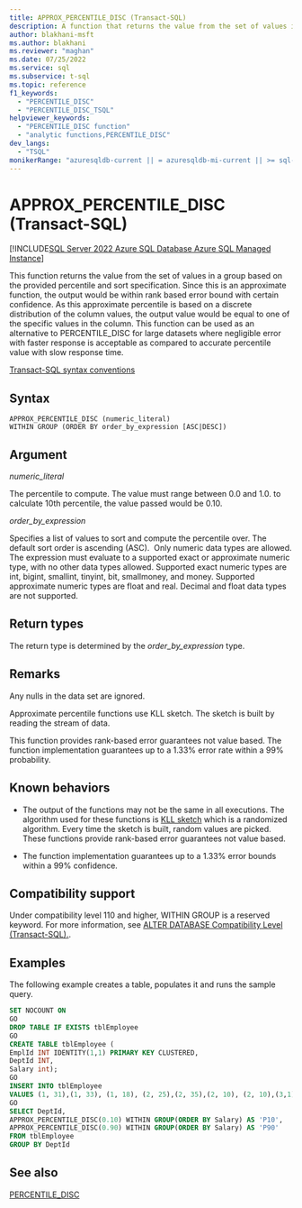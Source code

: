 ```yaml
---
title: APPROX_PERCENTILE_DISC (Transact-SQL)
description: A function that returns the value from the set of values in a group based on the provided percentile and sort specification.
author: blakhani-msft
ms.author: blakhani
ms.reviewer: "maghan"
ms.date: 07/25/2022
ms.service: sql
ms.subservice: t-sql
ms.topic: reference
f1_keywords:
  - "PERCENTILE_DISC"
  - "PERCENTILE_DISC_TSQL"
helpviewer_keywords:
  - "PERCENTILE_DISC function"
  - "analytic functions,PERCENTILE_DISC"
dev_langs:
  - "TSQL"
monikerRange: "azuresqldb-current || = azuresqldb-mi-current || >= sql-server-2016 || >= sql-server-linux-2017 || = azuresqledge-current"
---
```


# APPROX_PERCENTILE_DISC (Transact-SQL)

[!INCLUDE[SQL Server 2022 Azure SQL Database Azure SQL Managed Instance](../../includes/applies-to-version/sqlserver2022-asdb-asmi.md)]

This function returns the value from the set of values in a group based on the provided percentile and sort specification. Since this is an approximate function, the output would be within rank based error bound with certain confidence. As this approximate percentile is based on a discrete distribution of the column values, the output value would be equal to one of the specific values in the column. This function can be used as an alternative to PERCENTILE_DISC for large datasets where negligible error with faster response is acceptable as compared to accurate percentile value with slow response time.

[Transact-SQL syntax conventions](../language-elements/transact-sql-syntax-conventions-transact-sql.md)  

## Syntax

```syntaxsql
APPROX_PERCENTILE_DISC (numeric_literal)  
WITHIN GROUP (ORDER BY order_by_expression [ASC|DESC])
```

## Argument

*numeric_literal*

The percentile to compute. The value must range between 0.0 and 1.0. to calculate 10th percentile, the value passed would be 0.10.

*order_by_expression*

Specifies a list of values to sort and compute the percentile over. The default sort order is ascending (ASC).  Only numeric data types are allowed. The expression must evaluate to a supported exact or approximate numeric type, with no other data types allowed. Supported exact numeric types are int, bigint, smallint, tinyint, bit, smallmoney, and money. Supported approximate numeric types are float and real. Decimal and float data types are not supported. 

## Return types

The return type is determined by the *order_by_expression* type.

## Remarks

Any nulls in the data set are ignored.

Approximate percentile functions use KLL sketch. The sketch is built by reading the stream of data.

This function provides rank-based error guarantees not value based. The function implementation guarantees up to a 1.33% error rate within a 99% probability.

## Known behaviors

- The output of the functions may not be the same in all executions. The algorithm used for these functions is [KLL sketch](https://arxiv.org/pdf/1603.05346v2.pdf) which is a randomized algorithm. Every time the sketch is built, random values are picked. These functions provide rank-based error guarantees not value based.

- The function implementation guarantees up to a 1.33% error bounds within a 99% confidence.

## Compatibility support

Under compatibility level 110 and higher, WITHIN GROUP is a reserved keyword. For more information, see [ALTER DATABASE Compatibility Level (Transact-SQL).](../statements/alter-database-transact-sql-compatibility-level.md).

## Examples

The following example creates a table, populates it and runs the sample query.

```sql
SET NOCOUNT ON
GO
DROP TABLE IF EXISTS tblEmployee
GO
CREATE TABLE tblEmployee (
EmplId INT IDENTITY(1,1) PRIMARY KEY CLUSTERED,
DeptId INT,
Salary int);
GO
INSERT INTO tblEmployee
VALUES (1, 31),(1, 33), (1, 18), (2, 25),(2, 35),(2, 10), (2, 10),(3,1), (3,NULL), (4,NULL), (4,NULL)
GO
SELECT DeptId,
APPROX_PERCENTILE_DISC(0.10) WITHIN GROUP(ORDER BY Salary) AS 'P10',
APPROX_PERCENTILE_DISC(0.90) WITHIN GROUP(ORDER BY Salary) AS 'P90'
FROM tblEmployee
GROUP BY DeptId
```

## See also  

[PERCENTILE_DISC](../../t-sql/functions/percentile-disc-transact-sql.md)
